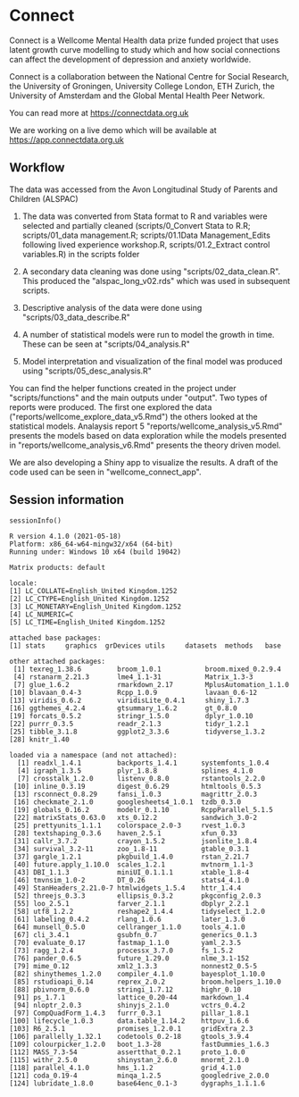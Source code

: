 # Connect

Connect is a Wellcome Mental Health data prize funded project that uses latent growth curve modelling to study which and how social connections can affect the development of depression and anxiety worldwide.

Connect is a collaboration between the National Centre for Social Research, the University of Groningen, University College London, ETH Zurich, the University of Amsterdam and the Global Mental Health Peer Network.


You can read more at https://connectdata.org.uk

We are working on a live demo which will be available at https://app.connectdata.org.uk

## Workflow

The data was accessed from the Avon Longitudinal Study of Parents and Children (ALSPAC)

1. The data was converted from Stata format to R and variables were selected and partially cleaned (scripts/0_Convert Stata to R.R; scripts/01_data management.R; scripts/01.1Data Management_Edits following lived experience workshop.R, scripts/01.2_Extract control variables.R)  in the scripts folder

3. A secondary data cleaning was done using "scripts/02_data_clean.R". This produced the "alspac_long_v02.rds" which was used in subsequent scripts.

4. Descriptive analysis of the data were done using "scripts/03_data_describe.R"

5. A number of statistical models were run to model the growth in time. These can be seen at "scripts/04_analysis.R"

6. Model interpretation and visualization of the final model was produced using "scripts/05_desc_analysis.R"

You can find the helper functions created in the project under "scripts/functions" and the main outputs under "output". Two types of reports were produced. The first one explored the data ("reports/wellcome_explore_data_v5.Rmd") the others looked at the statistical models. Analaysis report 5 "reports/wellcome_analysis_v5.Rmd" presents the models based on data exploration while the models presented in "reports/wellcome_analysis_v6.Rmd" presents the theory driven model.

We are also developing a Shiny app to visualize the results. A draft of the code used can be seen in "wellcome_connect_app".



## Session information

```
sessionInfo()
```

```
R version 4.1.0 (2021-05-18)
Platform: x86_64-w64-mingw32/x64 (64-bit)
Running under: Windows 10 x64 (build 19042)

Matrix products: default

locale:
[1] LC_COLLATE=English_United Kingdom.1252 
[2] LC_CTYPE=English_United Kingdom.1252   
[3] LC_MONETARY=English_United Kingdom.1252
[4] LC_NUMERIC=C                           
[5] LC_TIME=English_United Kingdom.1252    

attached base packages:
[1] stats     graphics  grDevices utils     datasets  methods   base     

other attached packages:
 [1] texreg_1.38.6         broom_1.0.1           broom.mixed_0.2.9.4  
 [4] rstanarm_2.21.3       lme4_1.1-31           Matrix_1.3-3         
 [7] glue_1.6.2            rmarkdown_2.17        MplusAutomation_1.1.0
[10] blavaan_0.4-3         Rcpp_1.0.9            lavaan_0.6-12        
[13] viridis_0.6.2         viridisLite_0.4.1     shiny_1.7.3          
[16] ggthemes_4.2.4        gtsummary_1.6.2       gt_0.8.0             
[19] forcats_0.5.2         stringr_1.5.0         dplyr_1.0.10         
[22] purrr_0.3.5           readr_2.1.3           tidyr_1.2.1          
[25] tibble_3.1.8          ggplot2_3.3.6         tidyverse_1.3.2      
[28] knitr_1.40           

loaded via a namespace (and not attached):
  [1] readxl_1.4.1         backports_1.4.1      systemfonts_1.0.4   
  [4] igraph_1.3.5         plyr_1.8.8           splines_4.1.0       
  [7] crosstalk_1.2.0      listenv_0.8.0        rstantools_2.2.0    
 [10] inline_0.3.19        digest_0.6.29        htmltools_0.5.3     
 [13] rsconnect_0.8.29     fansi_1.0.3          magrittr_2.0.3      
 [16] checkmate_2.1.0      googlesheets4_1.0.1  tzdb_0.3.0          
 [19] globals_0.16.2       modelr_0.1.10        RcppParallel_5.1.5  
 [22] matrixStats_0.63.0   xts_0.12.2           sandwich_3.0-2      
 [25] prettyunits_1.1.1    colorspace_2.0-3     rvest_1.0.3         
 [28] textshaping_0.3.6    haven_2.5.1          xfun_0.33           
 [31] callr_3.7.2          crayon_1.5.2         jsonlite_1.8.4      
 [34] survival_3.2-11      zoo_1.8-11           gtable_0.3.1        
 [37] gargle_1.2.1         pkgbuild_1.4.0       rstan_2.21.7        
 [40] future.apply_1.10.0  scales_1.2.1         mvtnorm_1.1-3       
 [43] DBI_1.1.3            miniUI_0.1.1.1       xtable_1.8-4        
 [46] tmvnsim_1.0-2        DT_0.26              stats4_4.1.0        
 [49] StanHeaders_2.21.0-7 htmlwidgets_1.5.4    httr_1.4.4          
 [52] threejs_0.3.3        ellipsis_0.3.2       pkgconfig_2.0.3     
 [55] loo_2.5.1            farver_2.1.1         dbplyr_2.2.1        
 [58] utf8_1.2.2           reshape2_1.4.4       tidyselect_1.2.0    
 [61] labeling_0.4.2       rlang_1.0.6          later_1.3.0         
 [64] munsell_0.5.0        cellranger_1.1.0     tools_4.1.0         
 [67] cli_3.4.1            gsubfn_0.7           generics_0.1.3      
 [70] evaluate_0.17        fastmap_1.1.0        yaml_2.3.5          
 [73] ragg_1.2.4           processx_3.7.0       fs_1.5.2            
 [76] pander_0.6.5         future_1.29.0        nlme_3.1-152        
 [79] mime_0.12            xml2_1.3.3           nonnest2_0.5-5      
 [82] shinythemes_1.2.0    compiler_4.1.0       bayesplot_1.10.0    
 [85] rstudioapi_0.14      reprex_2.0.2         broom.helpers_1.10.0
 [88] pbivnorm_0.6.0       stringi_1.7.12       highr_0.10          
 [91] ps_1.7.1             lattice_0.20-44      markdown_1.4        
 [94] nloptr_2.0.3         shinyjs_2.1.0        vctrs_0.4.2         
 [97] CompQuadForm_1.4.3   furrr_0.3.1          pillar_1.8.1        
[100] lifecycle_1.0.3      data.table_1.14.2    httpuv_1.6.6        
[103] R6_2.5.1             promises_1.2.0.1     gridExtra_2.3       
[106] parallelly_1.32.1    codetools_0.2-18     gtools_3.9.4        
[109] colourpicker_1.2.0   boot_1.3-28          fastDummies_1.6.3   
[112] MASS_7.3-54          assertthat_0.2.1     proto_1.0.0         
[115] withr_2.5.0          shinystan_2.6.0      mnormt_2.1.0        
[118] parallel_4.1.0       hms_1.1.2            grid_4.1.0          
[121] coda_0.19-4          minqa_1.2.5          googledrive_2.0.0   
[124] lubridate_1.8.0      base64enc_0.1-3      dygraphs_1.1.1.6     
```
